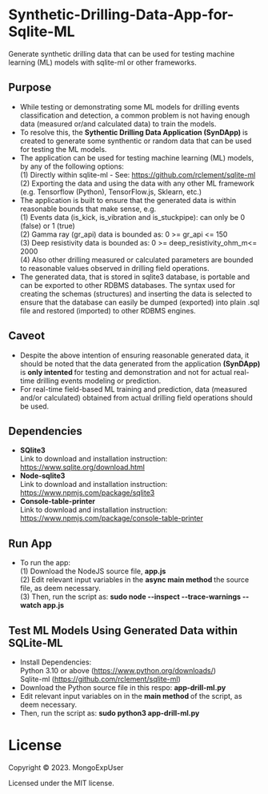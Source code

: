 # Synthetic-Drilling-Data-App-for-Sqlite-ML
Generate synthetic drilling data that can be used for testing machine learning (ML) models with sqlite-ml or other frameworks.

## Purpose    
* While testing or demonstrating some ML models for drilling events classification and detection, a common problem is not having enough data (measured or/and calculated data) to train the models.
* To resolve this, the <strong> Sythentic Drilling Data Application (SynDApp) </strong> is created to generate some synthentic or random data that can be used for testing the ML models.
* The application can be used for testing machine learning (ML) models, by any of the following options: <br>
  (1) Directly within sqlite-ml - See: https://github.com/rclement/sqlite-ml <br>
  (2) Exporting the data and using the data with any other ML framework (e.g. Tensorflow (Python), TensorFlow.js, Sklearn, etc.)
* The application is built to ensure that the generated data is within reasonable bounds that make sense, e.g. <br>
  (1) Events data (is_kick, is_vibration and is_stuckpipe): can only be 0 (false) or 1 (true) <br>
  (2) Gamma ray (gr_api) data is bounded as:  0 >= gr_api <= 150 <br>
  (3) Deep resistivity data is bounded as: 0 >= deep_resistivity_ohm_m<= 2000 <br>
  (4) Also other drilling measured or calculated parameters are bounded to reasonable values observed in drilling field operations.
* The generated data, that is stored in sqlite3 database, is portable and can be exported to other RDBMS databases. The syntax used for creating the schemas (structures) and inserting the data is selected to ensure that the database can easily be dumped (exported) into plain .sql file and restored (imported) to other RDBMS engines.

## Caveot  
* Despite the above intention of ensuring reasonable generated data, it should be noted that the data generated from the application <strong>(SynDApp)</strong> is <strong> only intented </strong> for testing and demonstration and not for actual real-time drilling events modeling or prediction.
* For real-time field-based ML training and prediction, data (measured and/or calculated) obtained from actual drilling field operations should be used.
    
## Dependencies
* <strong> SQlite3 </strong> <br>
  Link to download and installation instruction: https://www.sqlite.org/download.html
* <strong> Node-sqlite3 </strong> <br>
  Link to download and installation instruction: https://www.npmjs.com/package/sqlite3
* <strong> Console-table-printer </strong> <br>
  Link to download and installation instruction: https://www.npmjs.com/package/console-table-printer

##  Run App
* To run the app: <br>
  (1) Download the NodeJS source file, <strong> app.js </strong> <br>
  (2) Edit relevant input variables in the <strong> async main method </strong> the source file, as deem necessary. <br>
  (3) Then, run the script as: <strong> sudo node --inspect --trace-warnings --watch app.js </strong>

## Test ML Models Using Generated Data within SQLite-ML
* Install Dependencies: <br>
  Python 3.10 or above (https://www.python.org/downloads/) <br>
  Sqlite-ml (https://github.com/rclement/sqlite-ml) <br>
* Download the Python source file in this respo: <strong> app-drill-ml.py </strong> <br>
* Edit relevant input variables on in the <strong> main method </strong> of the script, as deem necessary. <br>
* Then, run the script as: <strong> sudo python3  app-drill-ml.py </strong>



# License

Copyright © 2023. MongoExpUser

Licensed under the MIT license.

